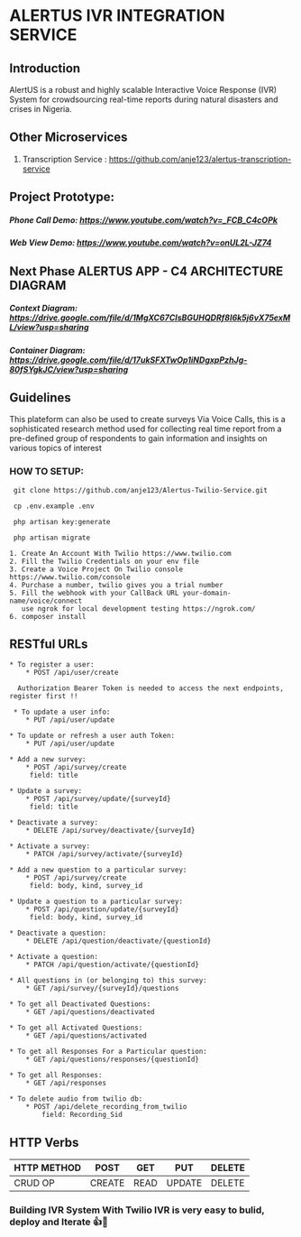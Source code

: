 # ALERTUS IVR INTEGRATION SERVICE

## Introduction

AlertUS is a robust and highly scalable Interactive Voice Response (IVR) System for crowdsourcing real-time reports during natural disasters and crises in Nigeria.

## Other Microservices
 
1. Transcription Service : https://github.com/anje123/alertus-transcription-service

## Project Prototype:

#####  Phone Call Demo:​ ​https://www.youtube.com/watch?v=_FCB_C4cOPk
#####  Web View Demo: https://www.youtube.com/watch?v=onUL2L-JZ74

## Next Phase ALERTUS APP - C4 ARCHITECTURE DIAGRAM

#####  Context Diagram: https://drive.google.com/file/d/1MgXC67CIsBGUHQDRf8I6k5j6vX75exML/view?usp=sharing
#####  Container Diagram: https://drive.google.com/file/d/17ukSFXTwOp1iNDgxpPzhJg-80fSYgkJC/view?usp=sharing


## Guidelines

This plateform can also be used to create surveys Via Voice Calls, this is a sophisticated research method used for collecting real time report from a pre-defined group of respondents to gain information and insights on various topics of interest


### HOW TO SETUP:

```
 git clone https://github.com/anje123/Alertus-Twilio-Service.git
```
```
 cp .env.example .env
```
```
 php artisan key:generate
```
```
 php artisan migrate
```
```
1. Create An Account With Twilio https://www.twilio.com
2. Fill the Twilio Credentials on your env file
3. Create a Voice Project On Twilio console https://www.twilio.com/console
4. Purchase a number, twilio gives you a trial number
5. Fill the webhook with your CallBack URL your-domain-name/voice/connect
   use ngrok for local development testing https://ngrok.com/
6. composer install
```

## RESTful URLs
```
* To register a user:
    * POST /api/user/create

  Authorization Bearer Token is needed to access the next endpoints,  register first !!

 * To update a user info:
    * PUT /api/user/update

* To update or refresh a user auth Token:
    * PUT /api/user/update

* Add a new survey:
    * POST /api/survey/create
     field: title
  
* Update a survey:
    * POST /api/survey/update/{surveyId}
     field: title
    
* Deactivate a survey:
    * DELETE /api/survey/deactivate/{surveyId}
    
* Activate a survey:
    * PATCH /api/survey/activate/{surveyId}
    
* Add a new question to a particular survey:
    * POST /api/survey/create
     field: body, kind, survey_id
     
* Update a question to a particular survey:
    * POST /api/question/update/{surveyId}
     field: body, kind, survey_id
     
* Deactivate a question:
    * DELETE /api/question/deactivate/{questionId}
    
* Activate a question:
    * PATCH /api/question/activate/{questionId}
    
* All questions in (or belonging to) this survey:
    * GET /api/survey/{surveyId}/questions
    
* To get all Deactivated Questions:
    * GET /api/questions/deactivated
    
* To get all Activated Questions:
    * GET /api/questions/activated
    
* To get all Responses For a Particular question:
    * GET /api/questions/responses/{questionId}
    
* To get all Responses:   
    * GET /api/responses
    
* To delete audio from twilio db:
    * POST /api/delete_recording_from_twilio
        field: Recording_Sid
```

## HTTP Verbs

| HTTP METHOD | POST            | GET       | PUT         | DELETE |
| ----------- | --------------- | --------- | ----------- | ------ |
| CRUD OP     | CREATE          | READ      | UPDATE      | DELETE |

### Building IVR System With Twilio IVR is very easy to bulid, deploy and Iterate :+1::sparkling_heart:	
